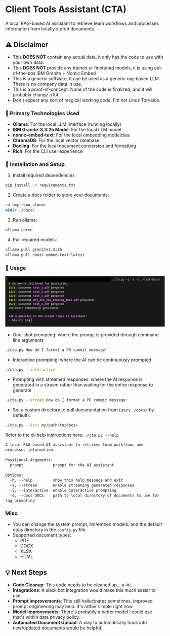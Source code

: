# Client Tools Assistant (CTA)

A local RAG-based AI assistant to retrieve team workflows and processes information from locally stored documents.

## ⚠️ Disclaimer

- This **DOES NOT** contain any actual data, it only has the code to use with your own data.
- This **DOES NOT** provide any trained or finetuned models, it is using out-of-the-box IBM Granite + Nomic Embed
- This is a generic software, it can be used as a generic rag-based LLM. There is no company data in use.
- This is a proof-of-concept. None of the code is finalized, and it will probably change a lot.
- Don't expect any sort of magical working code, I'm not Linus Torvalds.

### 🚀 Primary Technologies Used

- **Ollama**: For the local LLM interface (running locally)
- **IBM Granite-3.3:2b Model**: For the local LLM model
- **nomic-embed-text**: For the local embedding modelclea
- **ChromaDB**: For the local vector database
- **Docling**: For the local document conversion and formatting
- **Rich**: For the CLI user experience

### 🔗 Installation and Setup

1. Install required dependencies
```bash
pip install -r requirements.txt
```

2. Create a docs folder to store your documents:
```bash
cd <my_repo_clone>
mkdir ./docs/
```

3. Run ollama:
```bash
ollama serve
```

4. Pull required models:
```bash
ollama pull granite3.3:2b
ollama pull nomic-embed-text:latest
```

### 🏃 Usage

![demo-image](images/demo.png)

- One-shot prompting: where the prompt is provided through command-line arguments

```bash
./cta.py How do I format a PR commit message? 
```

- Interactive prompting: where the AI can be continuously prompted

```bash
./cta.py --interactive
```

- Prompting with streamed responses: where the AI response is generated in a stream rather than waiting for the entire response to generate

```bash
./cta.py --stream How do I format a PR commit message?
```

- Set a custom directory to pull documentation from (uses `./docs/` by default):

```bash
./cta.py --docs my/path/to/docs/
```

Refer to the cli help instructions here: `./cta.py --help`

```text
A local RAG-based AI assistant to retrieve team workflows and processes information.

Positional Arguments:
  prompt             prompt for the AI assistant

Options:
  -h, --help         show this help message and exit
  -s, --stream       enable streaming generated responses
  -i, --interactive  enable interactive prompting
  -d, --docs DOCS    path to local directory of documents to use for rag prompting
```

### Misc

- You can change the system prompt, llm/embed models, and the default docs directory in the `config.py` file.
- Supported document types:
  - PDF
  - DOCX
  - XLSX
  - HTML

## 💡 Next Steps

- **Code Cleanup**: This code needs to be cleaned up... a lot.
- **Integrations**: A slack bot integration would make this much easier to use.
- **Prompt Improvements**: This still hallucinates sometimes, improved prompt engineering may help. It's rather simple right now.
- **Model Improvements**: There's probably a better model I could use that's within data privacy policy.
- **Automated Document Upload**: A way to automatically hook into new/updated documents would be helpful.
